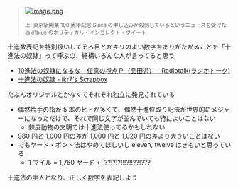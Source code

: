 > [![image.png](https://img.xl1.dev/images/a1bef12a-8243-4882-81a3-7e8a0ab88b15)](https://twitter.com/xl1blue/status/563318299560128512)
>
> <small>上: 東京駅開業 100 周年記念 Suica の申し込みが殺到しているというニュースを受けた @xl1blue のポリティカル・インコレクト・ツイート</small>


十進数表記を特別扱いしてぞろ目とかキリのよい数字をありがたがることを「十進法の奴隷」って呼ぶの、結構いろんな人が言ってると思う

- [10進法の奴隷になるな - 任意の視点Ｐ（品田遊） - Radiotalk(ラジオトーク)](https://radiotalk.jp/talk/214531)
- [十進法の奴隷 - ikr7's Scrapbox](https://scrapbox.io/ikr7/%E5%8D%81%E9%80%B2%E6%B3%95%E3%81%AE%E5%A5%B4%E9%9A%B7)

たぶんオリジナルとかなくてそれぞれ独立に発見されている

- 偶然片手の指が 5 本のヒトが多くて、偶然十進位取り記法が世界的にメジャーになっただけで、それで同じ文字が並んでいても特によいことはない
    - 棘皮動物の文明では十進法使ってるかもしれない
- 980 円と 1,000 円の差が 1,000 円と 1,020 円の差より大きいことはない
- でもヤード・ポンド法はやめてほしいし eleven, twelve はきもいと思っている
    - 1 マイル = 1,760 ヤード ← ??!?!?!!!?!!??!???

十進法の主人となり、正しく数字を表記しよう
